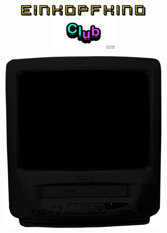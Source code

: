 <html>
  
<head>

   <style>
* {
  margin: 0;
  padding: 0;
  border: none;
  font-family: Arial, sans-serif;
}

body {
  font-size: 14px;
}
     
h1 {
  font-size: 60px;
  padding:20px;
  color:#000000
}
     
body {
    background-image: url('docs/assets/kopfkino-blackout-bg.jpg');
    background-size: cover;
}

      img {
  	    background-color: transparent!important;
    }
     div {
    height: 100vh;
}
     
</style>
   
   
</head>
<body>
  <div>
  <center>
     <br><br><br><br>
    <a href="index.html"><img src="docs/assets/text.gif" width="400"></a>
      <br>
         <a href="index.html"><img src="docs/assets/club.gif" width="200"></a>
 
 <br>

<a href="index.html"><img src="docs/assets/tv_black.png"></a>

    
  </center>
  </div>
</body>

   
</html>
